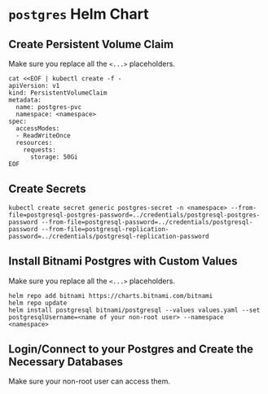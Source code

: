 # `postgres` Helm Chart



## Create Persistent Volume Claim

Make sure you replace all the `<...>` placeholders.

```
cat <<EOF | kubectl create -f -
apiVersion: v1
kind: PersistentVolumeClaim
metadata:
  name: postgres-pvc
  namespace: <namespace>
spec:
  accessModes:
  - ReadWriteOnce
  resources:
    requests:
      storage: 50Gi
EOF
```


## Create Secrets

```
kubectl create secret generic postgres-secret -n <namespace> --from-file=postgresql-postgres-password=../credentials/postgresql-postgres-password --from-file=postgresql-password=../credentials/postgresql-password --from-file=postgresql-replication-password=../credentials/postgresql-replication-password
```


## Install Bitnami Postgres with Custom Values

Make sure you replace all the `<...>` placeholders.


```
helm repo add bitnami https://charts.bitnami.com/bitnami
helm repo update
helm install postgresql bitnami/postgresql --values values.yaml --set postgresqlUsername=<name of your non-root user> --namespace <namespace>
```

## Login/Connect to your Postgres and Create the Necessary Databases

Make sure your non-root user can access them.

